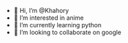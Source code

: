 - 👋 Hi, I’m @Khahory
- 👀 I’m interested in anime
- 🌱 I’m currently learning python
- 💞️ I’m looking to collaborate on google

<!---
Khahory/Khahory is a ✨ special ✨ repository because its `README.md` (this file) appears on your GitHub profile.
You can click the Preview link to take a look at your changes.
--->
